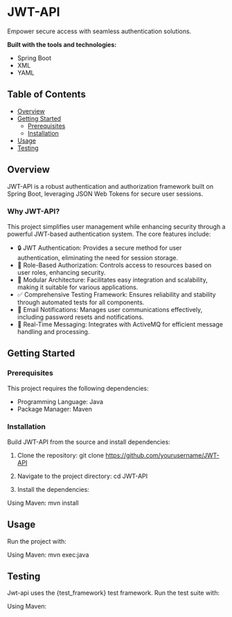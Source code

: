 # JWT-API

Empower secure access with seamless authentication solutions.

**Built with the tools and technologies:**
- Spring Boot
- XML
- YAML

## Table of Contents
- [Overview](#overview)
- [Getting Started](#getting-started)
  - [Prerequisites](#prerequisites)
  - [Installation](#installation)
- [Usage](#usage)
- [Testing](#testing)

## Overview

JWT-API is a robust authentication and authorization framework built on Spring Boot, leveraging JSON Web Tokens for secure user sessions.

### Why JWT-API?

This project simplifies user management while enhancing security through a powerful JWT-based authentication system. The core features include:

- 🔒 JWT Authentication: Provides a secure method for user authentication, eliminating the need for session storage.
- 🔑 Role-Based Authorization: Controls access to resources based on user roles, enhancing security.
- 🧩 Modular Architecture: Facilitates easy integration and scalability, making it suitable for various applications.
- ✅ Comprehensive Testing Framework: Ensures reliability and stability through automated tests for all components.
- 📧 Email Notifications: Manages user communications effectively, including password resets and notifications.
- 📡 Real-Time Messaging: Integrates with ActiveMQ for efficient message handling and processing.

## Getting Started

### Prerequisites

This project requires the following dependencies:

- Programming Language: Java
- Package Manager: Maven

### Installation

Build JWT-API from the source and install dependencies:

1. Clone the repository:
git clone https://github.com/yourusername/JWT-API

2. Navigate to the project directory:
cd JWT-API


3. Install the dependencies:

Using Maven:
mvn install


## Usage

Run the project with:

Using Maven:
mvn exec:java


## Testing

Jwt-api uses the {test_framework} test framework. Run the test suite with:

Using Maven:

